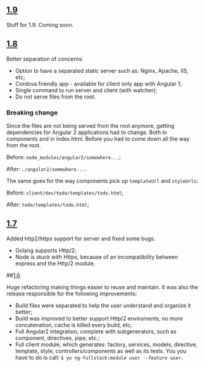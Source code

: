 ## [1.9](https://github.com/ericmdantas/generator-ng-fullstack/releases/tag/v1.9.0)

Stuff for 1.9. Coming soon.

## [1.8](https://github.com/ericmdantas/generator-ng-fullstack/releases/tag/v1.8.0)

Better separation of concerns:

- Option to have a separated static server such as: Nginx, Apache, IIS, etc;
- Cordova friendly app - available for client only app with Angular 1;
- Single command to run server and client (with watcher);
- Do not serve files from the root.

### Breaking change

Since the files are not being served from the root anymore, getting dependencies for Angular 2 applications had to change. Both in components and in index.html. Before you had to come down all the way from the root.

Before: `node_modules/angular2/somewhere...`;

After: `./angular2/somewhere...`.

The same goes for the way components pick up `templateUrl` and `styleUrls`:

Before: `client/dev/todo/templates/todo.html`;

After: `todo/templates/todo.html`;


## [1.7](https://github.com/ericmdantas/generator-ng-fullstack/releases/tag/v1.7.0)

Added http2/https support for server and fixed some bugs.

- Golang supports Http/2;
- Node is stuck with Https, because of an incompatibility between express and the Http/2 module.

##[1.6](https://github.com/ericmdantas/generator-ng-fullstack/releases/tag/v1.6.0)

Huge refactoring making things easier to reuse and maintain. It was also the release responsible for the following improvements:

- Build files were separated to help the user understand and organize it better;
- Build was improved to better support Http/2 enviroments, no more concatenation, cache is killed every build, etc;
- Full Angular2 integration, complete with subgenerators, such as component, directives, pipe, etc.;
- Full client module, which generates: factory, services, models, directive, template, style, controllers/components as well as its tests. You you have to do is call: `$ yo ng-fullstack:module user --feature user`.
